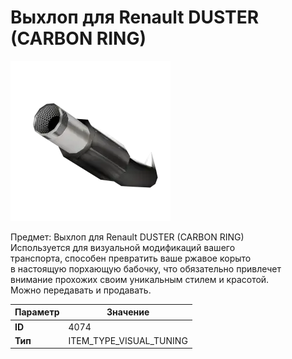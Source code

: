 # Выхлоп для Renault DUSTER (CARBON RING)

![Item Image](../img/4074.webp?raw=true)

Предмет: Выхлоп для Renault DUSTER (CARBON RING)<br>Используется для визуальной модификаций вашего<br>транспорта, способен превратить ваше ржавое корыто<br>в настоящую порхающую бабочку, что обязательно привлечет<br>внимание прохожих своим уникальным стилем и красотой.<br>Можно передавать и продавать.


| Параметр | Значение |
|----------|----------|
| **ID** | 4074 |
| **Тип** | ITEM_TYPE_VISUAL_TUNING |

